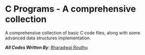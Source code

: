 # C Programs - A comprehensive collection
A comprehensive collection of basic C code files, along with some advanced data structures implementation.

***All Codes Written By***: [Bharadwaj Routhu](https://github.com/Bharadwaj-R)  
